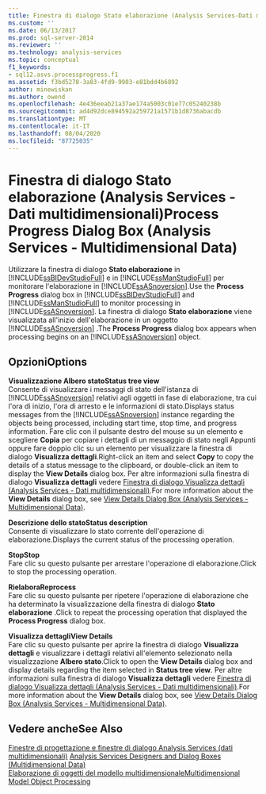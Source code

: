 ```yaml
---
title: Finestra di dialogo Stato elaborazione (Analysis Services-Dati multidimensionali) | Microsoft Docs
ms.custom: ''
ms.date: 06/13/2017
ms.prod: sql-server-2014
ms.reviewer: ''
ms.technology: analysis-services
ms.topic: conceptual
f1_keywords:
- sql12.asvs.processprogress.f1
ms.assetid: f3bd5278-3a83-4fd9-9903-e81bdd4b6892
author: minewiskan
ms.author: owend
ms.openlocfilehash: 4e436eeab21a37ae174a5003c01e77c05240238b
ms.sourcegitcommit: ad4d92dce894592a259721a1571b1d8736abacdb
ms.translationtype: MT
ms.contentlocale: it-IT
ms.lasthandoff: 08/04/2020
ms.locfileid: "87725035"
---
```

# <a name="process-progress-dialog-box-analysis-services---multidimensional-data"></a><span data-ttu-id="ab9f8-102">Finestra di dialogo Stato elaborazione (Analysis Services - Dati multidimensionali)</span><span class="sxs-lookup"><span data-stu-id="ab9f8-102">Process Progress Dialog Box (Analysis Services - Multidimensional Data)</span></span>
  <span data-ttu-id="ab9f8-103">Utilizzare la finestra di dialogo **Stato elaborazione** in [!INCLUDE[ssBIDevStudioFull](../includes/ssbidevstudiofull-md.md)] e in [!INCLUDE[ssManStudioFull](../includes/ssmanstudiofull-md.md)] per monitorare l'elaborazione in [!INCLUDE[ssASnoversion](../includes/ssasnoversion-md.md)].</span><span class="sxs-lookup"><span data-stu-id="ab9f8-103">Use the **Process Progress** dialog box in [!INCLUDE[ssBIDevStudioFull](../includes/ssbidevstudiofull-md.md)] and [!INCLUDE[ssManStudioFull](../includes/ssmanstudiofull-md.md)] to monitor processing in [!INCLUDE[ssASnoversion](../includes/ssasnoversion-md.md)].</span></span> <span data-ttu-id="ab9f8-104">La finestra di dialogo **Stato elaborazione** viene visualizzata all'inizio dell'elaborazione in un oggetto [!INCLUDE[ssASnoversion](../includes/ssasnoversion-md.md)] .</span><span class="sxs-lookup"><span data-stu-id="ab9f8-104">The **Process Progress** dialog box appears when processing begins on an [!INCLUDE[ssASnoversion](../includes/ssasnoversion-md.md)] object.</span></span>  
  
## <a name="options"></a><span data-ttu-id="ab9f8-105">Opzioni</span><span class="sxs-lookup"><span data-stu-id="ab9f8-105">Options</span></span>  
 <span data-ttu-id="ab9f8-106">**Visualizzazione Albero stato**</span><span class="sxs-lookup"><span data-stu-id="ab9f8-106">**Status tree view**</span></span>  
 <span data-ttu-id="ab9f8-107">Consente di visualizzare i messaggi di stato dell'istanza di [!INCLUDE[ssASnoversion](../includes/ssasnoversion-md.md)] relativi agli oggetti in fase di elaborazione, tra cui l'ora di inizio, l'ora di arresto e le informazioni di stato.</span><span class="sxs-lookup"><span data-stu-id="ab9f8-107">Displays status messages from the [!INCLUDE[ssASnoversion](../includes/ssasnoversion-md.md)] instance regarding the objects being processed, including start time, stop time, and progress information.</span></span> <span data-ttu-id="ab9f8-108">Fare clic con il pulsante destro del mouse su un elemento e scegliere **Copia** per copiare i dettagli di un messaggio di stato negli Appunti oppure fare doppio clic su un elemento per visualizzare la finestra di dialogo **Visualizza dettagli**.</span><span class="sxs-lookup"><span data-stu-id="ab9f8-108">Right-click an item and select **Copy** to copy the details of a status message to the clipboard, or double-click an item to display the **View Details** dialog box.</span></span> <span data-ttu-id="ab9f8-109">Per altre informazioni sulla finestra di dialogo **Visualizza dettagli** vedere [Finestra di dialogo Visualizza dettagli &#40;Analysis Services - Dati multidimensionali&#41;](view-details-dialog-box-analysis-services-multidimensional-data.md).</span><span class="sxs-lookup"><span data-stu-id="ab9f8-109">For more information about the **View Details** dialog box, see [View Details Dialog Box &#40;Analysis Services - Multidimensional Data&#41;](view-details-dialog-box-analysis-services-multidimensional-data.md).</span></span>  
  
 <span data-ttu-id="ab9f8-110">**Descrizione dello stato**</span><span class="sxs-lookup"><span data-stu-id="ab9f8-110">**Status description**</span></span>  
 <span data-ttu-id="ab9f8-111">Consente di visualizzare lo stato corrente dell'operazione di elaborazione.</span><span class="sxs-lookup"><span data-stu-id="ab9f8-111">Displays the current status of the processing operation.</span></span>  
  
 <span data-ttu-id="ab9f8-112">**Stop**</span><span class="sxs-lookup"><span data-stu-id="ab9f8-112">**Stop**</span></span>  
 <span data-ttu-id="ab9f8-113">Fare clic su questo pulsante per arrestare l'operazione di elaborazione.</span><span class="sxs-lookup"><span data-stu-id="ab9f8-113">Click to stop the processing operation.</span></span>  
  
 <span data-ttu-id="ab9f8-114">**Rielabora**</span><span class="sxs-lookup"><span data-stu-id="ab9f8-114">**Reprocess**</span></span>  
 <span data-ttu-id="ab9f8-115">Fare clic su questo pulsante per ripetere l'operazione di elaborazione che ha determinato la visualizzazione della finestra di dialogo **Stato elaborazione** .</span><span class="sxs-lookup"><span data-stu-id="ab9f8-115">Click to repeat the processing operation that displayed the **Process Progress** dialog box.</span></span>  
  
 <span data-ttu-id="ab9f8-116">**Visualizza dettagli**</span><span class="sxs-lookup"><span data-stu-id="ab9f8-116">**View Details**</span></span>  
 <span data-ttu-id="ab9f8-117">Fare clic su questo pulsante per aprire la finestra di dialogo **Visualizza dettagli** e visualizzare i dettagli relativi all'elemento selezionato nella visualizzazione **Albero stato**.</span><span class="sxs-lookup"><span data-stu-id="ab9f8-117">Click to open the **View Details** dialog box and display details regarding the item selected in **Status tree view**.</span></span> <span data-ttu-id="ab9f8-118">Per altre informazioni sulla finestra di dialogo **Visualizza dettagli** vedere [Finestra di dialogo Visualizza dettagli &#40;Analysis Services - Dati multidimensionali&#41;](view-details-dialog-box-analysis-services-multidimensional-data.md).</span><span class="sxs-lookup"><span data-stu-id="ab9f8-118">For more information about the **View Details** dialog box, see [View Details Dialog Box &#40;Analysis Services - Multidimensional Data&#41;](view-details-dialog-box-analysis-services-multidimensional-data.md).</span></span>  
  
## <a name="see-also"></a><span data-ttu-id="ab9f8-119">Vedere anche</span><span class="sxs-lookup"><span data-stu-id="ab9f8-119">See Also</span></span>  
 <span data-ttu-id="ab9f8-120">[Finestre di progettazione e finestre di dialogo Analysis Services &#40;dati multidimensionali&#41;](analysis-services-designers-and-dialog-boxes-multidimensional-data.md) </span><span class="sxs-lookup"><span data-stu-id="ab9f8-120">[Analysis Services Designers and Dialog Boxes &#40;Multidimensional Data&#41;](analysis-services-designers-and-dialog-boxes-multidimensional-data.md) </span></span>  
 [<span data-ttu-id="ab9f8-121">Elaborazione di oggetti del modello multidimensionale</span><span class="sxs-lookup"><span data-stu-id="ab9f8-121">Multidimensional Model Object Processing</span></span>](multidimensional-models/processing-a-multidimensional-model-analysis-services.md)  
  
  
